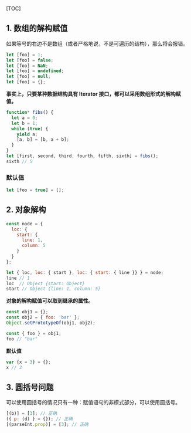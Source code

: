 [TOC]

## 1. 数组的解构赋值  ##

如果等号的右边不是数组（或者严格地说，不是可遍历的结构），那么将会报错。

```js
let [foo] = 1;
let [foo] = false;
let [foo] = NaN;
let [foo] = undefined;
let [foo] = null;
let [foo] = {};
```

**事实上，只要某种数据结构具有 Iterator 接口，都可以采用数组形式的解构赋值。**

```js
function* fibs() {
  let a = 0;
  let b = 1;
  while (true) {
    yield a;
    [a, b] = [b, a + b];
  }
}
let [first, second, third, fourth, fifth, sixth] = fibs();
sixth // 5
```

### 默认值 ###

```javascript
let [foo = true] = [];
```

## 2. 对象解构 ##

```js
const node = {
  loc: {
    start: {
      line: 1,
      column: 5
    }
  }
};

let { loc, loc: { start }, loc: { start: { line }} } = node;
line // 1
loc  // Object {start: Object}
start // Object {line: 1, column: 5}
```

**对象的解构赋值可以取到继承的属性。**

```javascript
const obj1 = {};
const obj2 = { foo: 'bar' };
Object.setPrototypeOf(obj1, obj2);

const { foo } = obj1;
foo // "bar"
```

**默认值**

```js
var {x = 3} = {};
x // 3
```

## 3. 圆括号问题  ##



可以使用圆括号的情况只有一种：赋值语句的非模式部分，可以使用圆括号。

```javascript
[(b)] = [3]; // 正确
({ p: (d) } = {}); // 正确
[(parseInt.prop)] = [3]; // 正确
```